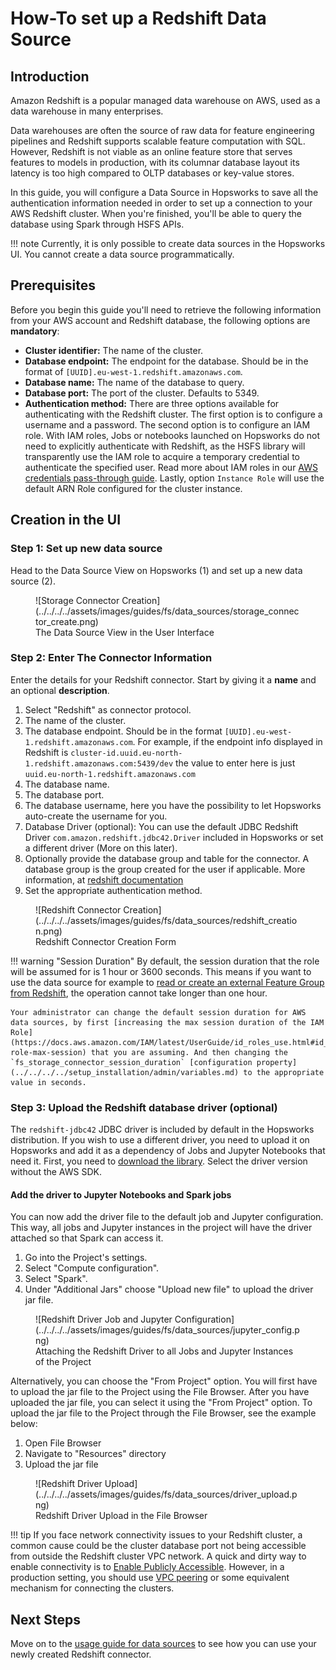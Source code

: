# How-To set up a Redshift Data Source

## Introduction

Amazon Redshift is a popular managed data warehouse on AWS, used as a data warehouse in many enterprises. 

Data warehouses are often the source of raw data for feature engineering pipelines and Redshift supports scalable feature computation with SQL. However, Redshift is not viable as an online feature store that serves features to models in production, with its columnar database layout its latency is too high compared to OLTP databases or key-value stores.

In this guide, you will configure a Data Source in Hopsworks to save all the authentication information needed in order to set up a connection to your AWS Redshift cluster.
When you're finished, you'll be able to query the database using Spark through HSFS APIs.

!!! note
    Currently, it is only possible to create data sources in the Hopsworks UI. You cannot create a data source programmatically.

## Prerequisites

Before you begin this guide you'll need to retrieve the following information from your AWS account and Redshift database, the following options are **mandatory**:

- **Cluster identifier:** The name of the cluster.
- **Database endpoint:** The endpoint for the database. Should be in the format of `[UUID].eu-west-1.redshift.amazonaws.com`.
- **Database name:** The name of the database to query.
- **Database port:** The port of the cluster. Defaults to 5349.
- **Authentication method:** There are three options available for authenticating with the Redshift cluster. The first option is to configure a username and a password. 
The second option is to configure an IAM role. With IAM roles, Jobs or notebooks launched on Hopsworks do not need to explicitly authenticate with Redshift, as the HSFS library will transparently use the IAM role to acquire a temporary credential to authenticate the specified user. 
Read more about IAM roles in our [AWS credentials pass-through guide](../../../../setup_installation/admin/roleChaining.md). Lastly, 
  option `Instance Role` will use the default ARN Role configured for the cluster instance.

## Creation in the UI
### Step 1: Set up new data source

Head to the Data Source View on Hopsworks (1) and set up a new data source (2).

<figure markdown>
  ![Storage Connector Creation](../../../../assets/images/guides/fs/data_sources/storage_connector_create.png)
  <figcaption>The Data Source View in the User Interface</figcaption>
</figure>

### Step 2: Enter The Connector Information

Enter the details for your Redshift connector. Start by giving it a **name** and an optional **description**.

1. Select "Redshift" as connector protocol.
2. The name of the cluster.
3. The database endpoint. Should be in the format `[UUID].eu-west-1.redshift.amazonaws.com`. For example, if the endpoint info 
   displayed in Redshift is `cluster-id.uuid.eu-north-1.redshift.amazonaws.com:5439/dev` the value to enter 
   here is just `uuid.eu-north-1.redshift.amazonaws.com` 
4. The database name.
5. The database port.
6. The database username, here you have the possibility to let Hopsworks auto-create the username for you.
7. Database Driver (optional): You can use the default JDBC Redshift Driver `com.amazon.redshift.jdbc42.Driver` 
   included in Hopsworks or set a different driver (More on this later).
8. Optionally provide the database group and table for the connector. A database group is the group created 
   for the user if applicable. More information, at [redshift documentation](https://docs.aws.amazon.com/redshift/latest/dg/r_Groups.html)
9. Set the appropriate authentication method. 

<figure markdown>
  ![Redshift Connector Creation](../../../../assets/images/guides/fs/data_sources/redshift_creation.png)
  <figcaption>Redshift Connector Creation Form</figcaption>
</figure>

!!! warning "Session Duration"
    By default, the session duration that the role will be assumed for is 1 hour or 3600 seconds.
    This means if you want to use the data source for example to [read or create an external Feature Group from Redshift](../usage.md##creating-an-external-feature-group), the operation cannot take longer than one hour.

    Your administrator can change the default session duration for AWS data sources, by first [increasing the max session duration of the IAM Role](https://docs.aws.amazon.com/IAM/latest/UserGuide/id_roles_use.html#id_roles_use_view-role-max-session) that you are assuming. And then changing the `fs_storage_connector_session_duration` [configuration property](../../../../setup_installation/admin/variables.md) to the appropriate value in seconds.

### Step 3: Upload the Redshift database driver (optional)

The `redshift-jdbc42` JDBC driver is included by default in the Hopsworks distribution. 
If you wish to use a different driver, you need to upload it on Hopsworks and add it as a dependency of Jobs and Jupyter Notebooks that need it. First, you need to [download the library](https://docs.aws.amazon.com/redshift/latest/mgmt/jdbc20-download-driver.html). Select the driver version without the AWS SDK.

#### Add the driver to Jupyter Notebooks and Spark jobs

You can now add the driver file to the default job and Jupyter configuration. This way, all jobs and Jupyter instances in the project will have the driver attached so that Spark can access it.

1. Go into the Project's settings.
2. Select "Compute configuration".
3. Select "Spark".
4. Under "Additional Jars" choose "Upload new file" to upload the driver jar file.

<figure markdown>
  ![Redshift Driver Job and Jupyter Configuration](../../../../assets/images/guides/fs/data_sources/jupyter_config.png)
  <figcaption>Attaching the Redshift Driver to all Jobs and Jupyter Instances of the Project</figcaption>
</figure>

Alternatively, you can choose the "From Project" option. You will first have to upload the jar file to the Project using the File Browser. After you have uploaded the jar 
file, you can select it using the "From Project" option. To upload the jar file to the Project through the File Browser, see the example below:

   1. Open File Browser
   2. Navigate to "Resources" directory
   3. Upload the jar file

<figure markdown>
  ![Redshift Driver Upload](../../../../assets/images/guides/fs/data_sources/driver_upload.png)
  <figcaption>Redshift Driver Upload in the File Browser</figcaption>
</figure>



!!! tip 
    If you face network connectivity issues to your Redshift cluster, a common cause could be the cluster database port 
    not being accessible from outside the Redshift cluster VPC network. A quick and dirty way to enable connectivity is 
    to [Enable Publicly Accessible](https://aws.amazon.com/premiumsupport/knowledge-center/redshift-cluster-private-public/).
    However, in a production setting, you should use [VPC peering](https://docs.aws.amazon.com/vpc/latest/peering/what-is-vpc-peering.html) 
    or some equivalent mechanism for connecting the clusters.

## Next Steps

Move on to the [usage guide for data sources](../usage.md) to see how you can use your newly created Redshift connector.
